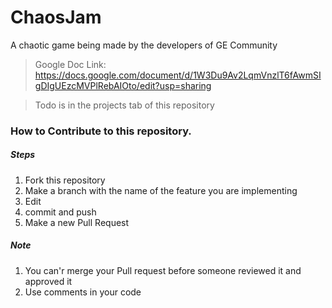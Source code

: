 # ChaosJam

A chaotic game being made by the developers of GE Community

> Google Doc Link: https://docs.google.com/document/d/1W3Du9Av2LqmVnzlT6fAwmSIgDIgUEzcMVPlRebAIOto/edit?usp=sharing

> Todo is in the projects tab of this repository

### How to Contribute to this repository.
##### Steps
  1. Fork this repository
  2. Make a branch with the name of the feature you are implementing
  3. Edit
  4. commit and push
  5. Make a new Pull Request
##### Note
  1. You can'r merge your Pull request before someone reviewed it and approved it
  2. Use comments in your code
